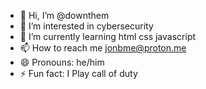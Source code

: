 - 👋 Hi, I’m @downthem
- 👀 I’m interested in cybersecurity
- 🌱 I’m currently learning html css javascript
- 📫 How to reach me jonbme@proton.me
- 😄 Pronouns: he/him
- ⚡ Fun fact: I Play call of duty

<!---
downthem/downthem is a ✨ special ✨ repository because its `README.md` (this file) appears on your GitHub profile.
You can click the Preview link to take a look at your changes.
--->

